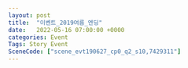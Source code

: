 ```yaml
---
layout: post
title:  "이벤트_2019여름_엔딩"
date:   2022-05-16 07:00:00 +0000
categories: Event
Tags: Story Event
SceneCode: ["scene_evt190627_cp0_q2_s10,7429311"]
---
```

